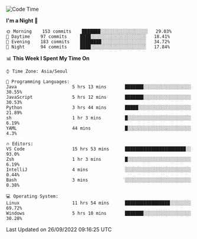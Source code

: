 <!--START_SECTION:waka-->
![Code Time](http://img.shields.io/badge/Code%20Time-1%2C468%20hrs%2037%20mins-blue)

**I'm a Night 🦉** 

```text
🌞 Morning    153 commits    ███████░░░░░░░░░░░░░░░░░░   29.03% 
🌆 Daytime    97 commits     ████░░░░░░░░░░░░░░░░░░░░░   18.41% 
🌃 Evening    183 commits    ████████░░░░░░░░░░░░░░░░░   34.72% 
🌙 Night      94 commits     ████░░░░░░░░░░░░░░░░░░░░░   17.84%

```


📊 **This Week I Spent My Time On** 

```text
⌚︎ Time Zone: Asia/Seoul

💬 Programming Languages: 
Java                     5 hrs 13 mins       ███████░░░░░░░░░░░░░░░░░░   30.55% 
JavaScript               5 hrs 12 mins       ███████░░░░░░░░░░░░░░░░░░   30.53% 
Python                   3 hrs 44 mins       █████░░░░░░░░░░░░░░░░░░░░   21.89% 
sh                       1 hr 3 mins         █░░░░░░░░░░░░░░░░░░░░░░░░   6.19% 
YAML                     44 mins             █░░░░░░░░░░░░░░░░░░░░░░░░   4.3%

🔥 Editors: 
VS Code                  15 hrs 53 mins      ███████████████████████░░   93.0% 
Zsh                      1 hr 3 mins         █░░░░░░░░░░░░░░░░░░░░░░░░   6.19% 
IntelliJ                 4 mins              ░░░░░░░░░░░░░░░░░░░░░░░░░   0.44% 
Bash                     3 mins              ░░░░░░░░░░░░░░░░░░░░░░░░░   0.38%

💻 Operating System: 
Linux                    11 hrs 54 mins      █████████████████░░░░░░░░   69.72% 
Windows                  5 hrs 10 mins       ███████░░░░░░░░░░░░░░░░░░   30.28%

```


 Last Updated on 26/09/2022 09:16:25 UTC
<!--END_SECTION:waka-->
